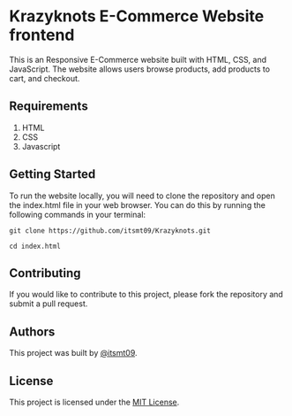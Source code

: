 # Krazyknots E-Commerce Website frontend

This is an Responsive E-Commerce website built with HTML, CSS, and JavaScript. The website allows users browse products, add products to cart, and checkout.

## Requirements

1. HTML
2. CSS
3. Javascript




## Getting Started

To run the website locally, you will need to clone the repository and open the index.html file in your web browser. You can do this by running the following commands in your terminal:

``` 
git clone https://github.com/itsmt09/Krazyknots.git 
```

```
cd index.html
```


## Contributing

If you would like to contribute to this project, please fork the repository and submit a pull request.


## Authors

This project was built by [@itsmt09](https://github.com/itsmt09).

## License

This project is licensed under the [MIT License](LICENSE).